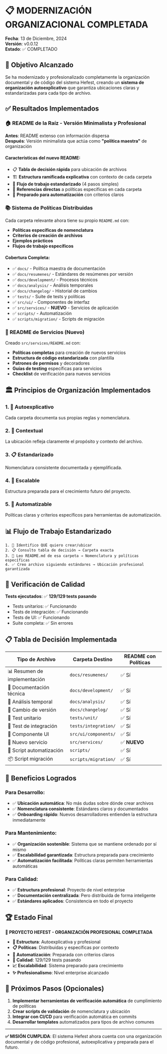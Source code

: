 # 📋 MODERNIZACIÓN ORGANIZACIONAL COMPLETADA

**Fecha**: 13 de Diciembre, 2024  
**Versión**: v0.0.12  
**Estado**: ✅ COMPLETADO

## 🎯 Objetivo Alcanzado

Se ha modernizado y profesionalizado completamente la organización documental y de código del sistema Hefest, creando un **sistema de organización autoexplicativo** que garantiza ubicaciones claras y estandarizadas para cada tipo de archivo.

## ✅ Resultados Implementados

### 🏠 README de la Raíz - Versión Minimalista y Profesional

**Antes**: README extenso con información dispersa  
**Después**: Versión minimalista que actúa como **"política maestra"** de organización

#### Características del nuevo README:
- 📋 **Tabla de decisión rápida** para ubicación de archivos
- 🏗️ **Estructura ramificada explicativa** con contexto de cada carpeta
- 🎯 **Flujo de trabajo estandarizado** (4 pasos simples)
- 📖 **Referencias directas** a políticas específicas en cada carpeta
- 🤖 **Preparado para automatización** con criterios claros

### 📚 Sistema de Políticas Distribuidas

Cada carpeta relevante ahora tiene su propio `README.md` con:
- **Políticas específicas de nomenclatura**
- **Criterios de creación de archivos**
- **Ejemplos prácticos**
- **Flujos de trabajo específicos**

#### Cobertura Completa:
- ✅ `docs/` - Política maestra de documentación
- ✅ `docs/resumenes/` - Estándares de resúmenes por versión
- ✅ `docs/development/` - Procesos técnicos
- ✅ `docs/analysis/` - Análisis temporales
- ✅ `docs/changelog/` - Historial de cambios
- ✅ `tests/` - Suite de tests y políticas
- ✅ `src/ui/` - Componentes de interfaz
- ✅ `src/services/` - **NUEVO** - Servicios de aplicación
- ✅ `scripts/` - Automatización
- ✅ `scripts/migration/` - Scripts de migración

### 🔧 README de Servicios (Nuevo)

Creado `src/services/README.md` con:
- **Políticas completas** para creación de nuevos servicios
- **Estructura de código estandarizada** con plantilla
- **Patrones de permisos** y decoradores
- **Guías de testing** específicas para servicios
- **Checklist** de verificación para nuevos servicios

## 🏛️ Principios de Organización Implementados

### 1. **📁 Autoexplicativo**
Cada carpeta documenta sus propias reglas y nomenclatura.

### 2. **🎯 Contextual**  
La ubicación refleja claramente el propósito y contexto del archivo.

### 3. **📋 Estandarizado**
Nomenclatura consistente documentada y ejemplificada.

### 4. **🔄 Escalable**
Estructura preparada para el crecimiento futuro del proyecto.

### 5. **🤖 Automatizable**
Políticas claras y criterios específicos para herramientas de automatización.

## 📊 Flujo de Trabajo Estandarizado

```
1. 🎯 Identifico QUÉ quiero crear/ubicar
2. 📋 Consulto tabla de decisión → Carpeta exacta
3. 📖 Leo README.md de esa carpeta → Nomenclatura y políticas específicas  
4. ✅ Creo archivo siguiendo estándares → Ubicación profesional garantizada
```

## 🧪 Verificación de Calidad

**Tests ejecutados**: ✅ **129/129 tests pasando**
- Tests unitarios: ✅ Funcionando
- Tests de integración: ✅ Funcionando  
- Tests de UI: ✅ Funcionando
- Suite completa: ✅ Sin errores

## 📋 Tabla de Decisión Implementada

| Tipo de Archivo | Carpeta Destino | README con Políticas |
|-----------------|----------------|---------------------|
| 📊 Resumen de implementación | `docs/resumenes/` | ✅ Sí |
| 🔧 Documentación técnica | `docs/development/` | ✅ Sí |
| 📝 Análisis temporal | `docs/analysis/` | ✅ Sí |
| 📖 Cambio de versión | `docs/changelog/` | ✅ Sí |
| 🧪 Test unitario | `tests/unit/` | ✅ Sí |
| 🔄 Test de integración | `tests/integration/` | ✅ Sí |
| 🎨 Componente UI | `src/ui/components/` | ✅ Sí |
| 🔌 Nuevo servicio | `src/services/` | ✅ **NUEVO** |
| 🔧 Script automatización | `scripts/` | ✅ Sí |  
| 📦 Script migración | `scripts/migration/` | ✅ Sí |

## 🎯 Beneficios Logrados

### Para Desarrollo:
- ✅ **Ubicación automática**: No más dudas sobre dónde crear archivos
- ✅ **Nomenclatura consistente**: Estándares claros y documentados
- ✅ **Onboarding rápido**: Nuevos desarrolladores entienden la estructura inmediatamente

### Para Mantenimiento:
- ✅ **Organización sostenible**: Sistema que se mantiene ordenado por sí mismo
- ✅ **Escalabilidad garantizada**: Estructura preparada para crecimiento
- ✅ **Automatización facilitada**: Políticas claras permiten herramientas automáticas

### Para Calidad:
- ✅ **Estructura profesional**: Proyecto de nivel enterprise
- ✅ **Documentación centralizada**: Pero distribuida de forma inteligente
- ✅ **Estándares aplicados**: Consistencia en todo el proyecto

## 🏆 Estado Final

**🎯 PROYECTO HEFEST - ORGANIZACIÓN PROFESIONAL COMPLETADA**

- **📁 Estructura**: Autoexplicativa y profesional
- **📋 Políticas**: Distribuidas y específicas por contexto  
- **🤖 Automatización**: Preparada con criterios claros
- **🧪 Calidad**: 129/129 tests pasando
- **📈 Escalabilidad**: Sistema preparado para crecimiento
- **✨ Profesionalismo**: Nivel enterprise alcanzado

## 🔮 Próximos Pasos (Opcionales)

1. **Implementar herramientas de verificación automática** de cumplimiento de políticas
2. **Crear scripts de validación** de nomenclatura y ubicación  
3. **Integrar con CI/CD** para verificación automática en commits
4. **Desarrollar templates** automatizados para tipos de archivo comunes

---

**✅ MISIÓN CUMPLIDA**: El sistema Hefest ahora cuenta con una organización documental y de código profesional, autoexplicativa y preparada para el futuro.
